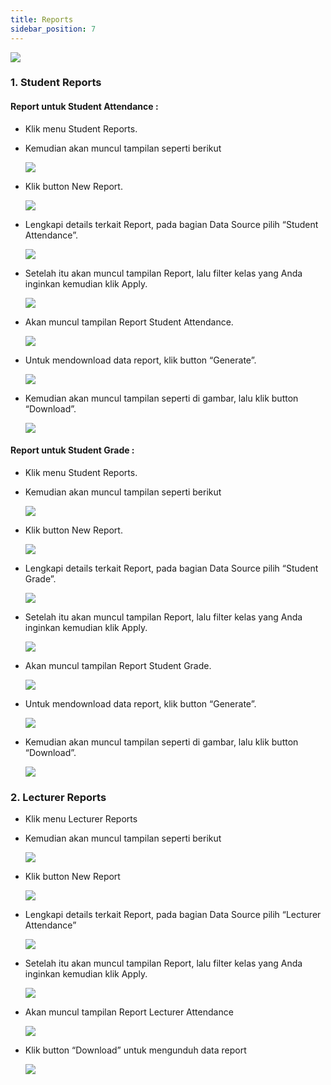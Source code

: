 ```yaml
---
title: Reports
sidebar_position: 7
---
```

![](/img/admin-portal-degrees-reports.jpg)

### 1. Student Reports

#### **Report untuk Student Attendance :**

* Klik menu Student Reports.
* Kemudian akan muncul tampilan seperti berikut

  ![](/img/admin-portal-degrees-student-report-1.jpg)
* Klik button New Report.

  ![](/img/admin-portal-degrees-student-report-2.jpg)
* Lengkapi details terkait Report, pada bagian Data Source pilih “Student Attendance”.

  ![](/img/admin-portal-degrees-student-report-3.jpg)
* Setelah itu akan muncul tampilan Report, lalu filter kelas yang Anda inginkan kemudian klik Apply.

  ![](/img/admin-portal-degrees-student-report-4.jpg)
* Akan muncul tampilan Report Student Attendance.

  ![](/img/admin-portal-degrees-student-report-5.jpg)
* Untuk mendownload data report, klik button “Generate”.

  ![](/img/admin-portal-degrees-student-report-9.jpg)
* Kemudian akan muncul tampilan seperti di gambar, lalu klik button “Download”.

  ![](/img/admin-portal-degrees-student-report-10.jpg)

#### Report untuk Student Grade :

* Klik menu Student Reports.
* Kemudian akan muncul tampilan seperti berikut

  ![](/img/admin-portal-degrees-student-report-1.jpg)
* Klik button New Report.

  ![](/img/admin-portal-degrees-student-report-2.jpg)
* Lengkapi details terkait Report, pada bagian Data Source pilih “Student Grade”.

  ![](/img/admin-portal-degrees-student-report-6.jpg)
* Setelah itu akan muncul tampilan Report, lalu filter kelas yang Anda inginkan kemudian klik Apply.

  ![](/img/admin-portal-degrees-student-report-7.jpg)
* Akan muncul tampilan Report Student Grade.

  ![](/img/admin-portal-degrees-student-report-8.jpg)
* Untuk mendownload data report, klik button “Generate”.

  ![](/img/admin-portal-degrees-student-report-9.jpg)
* Kemudian akan muncul tampilan seperti di gambar, lalu klik button “Download”.

  ![](/img/admin-portal-degrees-student-report-10.jpg)

### 2. Lecturer Reports

* Klik menu Lecturer Reports
* Kemudian akan muncul tampilan seperti berikut

  ![](/img/admin-portal-degrees-lecture-report-1.jpg)
* Klik button New Report

  ![](/img/admin-portal-degrees-student-report-2.jpg)
* Lengkapi details terkait Report, pada bagian Data Source pilih “Lecturer Attendance”

  ![](/img/admin-portal-degrees-lecture-report-2.jpg)
* Setelah itu akan muncul tampilan Report, lalu filter kelas yang Anda inginkan kemudian klik Apply.

  ![](/img/admin-portal-degrees-lecture-report-3.jpg)
* Akan muncul tampilan Report Lecturer Attendance

  ![](/img/admin-portal-degrees-lecture-report-4.jpg)
* Klik button “Download” untuk mengunduh data report

  ![](/img/admin-portal-degrees-lecture-report-5.jpg)
